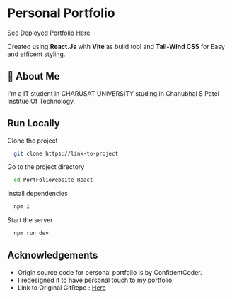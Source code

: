 # Personal Portfolio
See Deployed Portfolio [Here](https://portfolioreact-self.vercel.app/)

Created using **React.Js** with **Vite** as build tool and **Tail-Wind CSS** for Easy and efficent styling.

## 🚀 About Me

I'm a IT student in CHARUSAT UNIVERSITY studing in Chanubhai S Patel Institue Of Technology.

## Run Locally

Clone the project

```bash
  git clone https://link-to-project
```

Go to the project directory

```bash
  cd PortFolioWebsite-React
```

Install dependencies

```bash
  npm i
```

Start the server

```bash
  npm run dev
```

## Acknowledgements

- Origin source code for personal portfolio is by ConfidentCoder.
- I redesigned it to have personal touch to my portfolio.
- Link to Original GitRepo : [Here](https://github.com/Vednidhi930/Personal-Portfolio-website)
